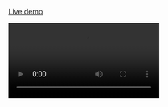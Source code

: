 [Live demo](https://aifanatic.github.io/Trident-WEBGPU/dist/index.html)

![](https://media.githubusercontent.com/media/AIFanatic/Trident-WEBGPU/master/repo/showcase.mp4)